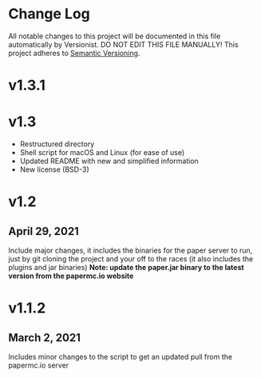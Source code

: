 # Change Log

All notable changes to this project will be documented in this file
automatically by Versionist. DO NOT EDIT THIS FILE MANUALLY!
This project adheres to [Semantic Versioning](http://semver.org/).

# v1.3.1


# v1.3
* Restructured directory
* Shell script for macOS and Linux (for ease of use)
* Updated README with new and simplified information
* New license (BSD-3)

# v1.2
## April 29, 2021
Include major changes, it includes the binaries for the paper server to run, just by git cloning the project and your off to the races (it also includes the plugins and jar binaries)
**Note: update the paper.jar binary to the latest version from the papermc.io website**

# v1.1.2
## March 2, 2021
Includes minor changes to the script to get an updated pull from the papermc.io server
